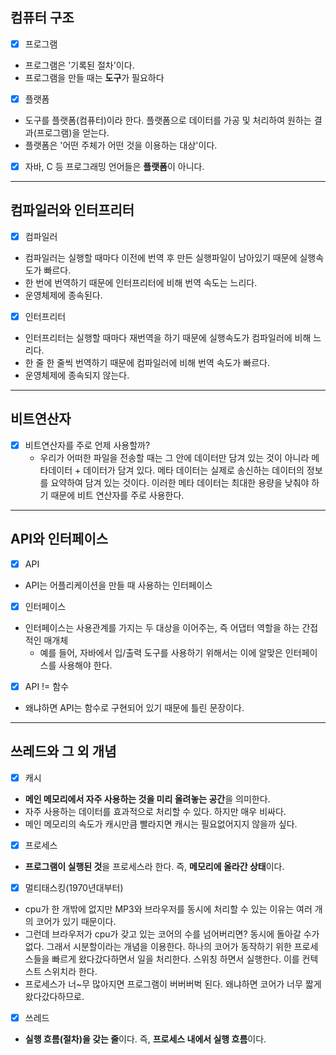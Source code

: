 ## 컴퓨터 구조
- [x] 프로그램 
- 프로그램은 '기록된 절차'이다.
- 프로그램을 만들 때는 **도구**가 필요하다
- [x] 플랫폼
- 도구를 플랫폼(컴퓨터)이라 한다. 플랫폼으로 데이터를 가공 및 처리하여 원하는 결과(프로그램)을 얻는다.
- 플랫폼은 '어떤 주체가 어떤 것을 이용하는 대상'이다.
- [x] 자바, C 등 프로그래밍 언어들은 **플랫폼**이 아니다.
---
## 컴파일러와 인터프리터
- [x] 컴파일러
- 컴파일러는 실행할 때마다 이전에 번역 후 만든 실행파일이 남아있기 때문에 실행속도가 빠르다.
- 한 번에 번역하기 때문에 인터프리터에 비해 번역 속도는 느리다.
- 운영체제에 종속된다.
- [x] 인터프리터
- 인터프리터는 실행할 때마다 재번역을 하기 때문에 실행속도가 컴파일러에 비해 느리다.
- 한 줄 한 줄씩 번역하기 때문에 컴파일러에 비해 번역 속도가 빠르다.
- 운영체제에 종속되지 않는다.
---
## 비트연산자
- [x] 비트연산자를 주로 언제 사용할까?
  - 우리가 어떠한 파일을 전송할 때는 그 안에 데이터만 담겨 있는 것이 아니라 메타데이터 + 데이터가 담겨 있다. 메타 데이터는 실제로 송신하는 데이터의 정보를 요약하여 담겨 있는 것이다. 이러한 메타 데이터는 최대한 용량을 낮춰야 하기 때문에 비트 연산자를 주로 사용한다. 
---
## API와 인터페이스
- [x] API
- API는 어플리케이션을 만들 때 사용하는 인터페이스
- [x] 인터페이스
- 인터페이스는 사용관계를 가지는 두 대상을 이어주는, 즉 어댑터 역할을 하는 간접적인 매개체
  - 예를 들어, 자바에서 입/출력 도구를 사용하기 위해서는 이에 알맞은 인터페이스를 사용해야 한다.
- [x] API != 함수
- 왜냐하면 API는 함수로 구현되어 있기 때문에 틀린 문장이다.
---
## 쓰레드와 그 외 개념
- [x] 캐시
- **메인 메모리에서 자주 사용하는 것을 미리 올려놓는 공간**을 의미한다.
- 자주 사용하는 데이터를 효과적으로 처리할 수 있다. 하지만 매우 비싸다.
- 메인 메모리의 속도가 캐시만큼 빨라지면 캐시는 필요없어지지 않을까 싶다.
- [x] 프로세스
- **프로그램이 실행된 것**을 프로세스라 한다. 즉, **메모리에 올라간 상태**이다.
- [x] 멀티태스킹(1970년대부터)
- cpu가 한 개밖에 없지만 MP3와 브라우저를 동시에 처리할 수 있는 이유는 여러 개의 코어가 있기 때문이다.
- 그런데 브라우저가 cpu가 갖고 있는 코어의 수를 넘어버리면? 동시에 돌아갈 수가 없다. 그래서 시분할이라는 개념을 이용한다. 하나의 코어가 동작하기 위한 프로세스들을 빠르게 왔다갔다하면서 일을 처리한다. 스위칭 하면서 실행한다. 이를 컨텍스트 스위치라 한다.
- 프로세스가 너~무 많아지면 프로그램이 버버버벅 된다. 왜냐하면 코어가 너무 짧게 왔다갔다하므로.
- [x] 쓰레드
- **실행 흐름(절차)을 갖는 줄**이다. 즉, **프로세스 내에서 실행 흐름**이다.
